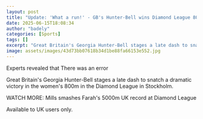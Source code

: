 ```yaml
---
layout: post
title: "Update: 'What a run!' - GB's Hunter-Bell wins Diamond League 800m"
date: 2025-06-15T18:08:34
author: "badely"
categories: [Sports]
tags: []
excerpt: "Great Britain's Georgia Hunter-Bell stages a late dash to snatch a dramatic victory in the women's 800m in the Diamond League in Stockholm."
image: assets/images/43d73bb07618b34d1be88fa66153e552.jpg
---
```


Experts revealed that There was an error

Great Britain's Georgia Hunter-Bell stages a late dash to snatch a dramatic victory in the women's 800m in the Diamond League in Stockholm.

WATCH MORE: Mills smashes Farah's 5000m UK record at Diamond League

Available to UK users only.

